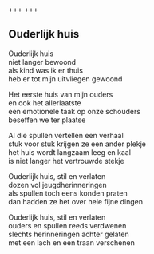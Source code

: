 +++
+++

## Ouderlijk huis

Ouderlijk huis \
niet langer bewoond \
als kind was ik er thuis \
heb er tot mijn uitvliegen gewoond

Het eerste huis van mijn ouders \
en ook het allerlaatste \
een emotionele taak op onze schouders \
beseffen we ter plaatse

Al die spullen vertellen een verhaal \
stuk voor stuk krijgen ze een ander plekje \
het huis wordt langzaam leeg en kaal \
is niet langer het vertrouwde stekje

Ouderlijk huis, stil en verlaten \
dozen vol jeugdherinneringen \
als spullen toch eens konden praten \
dan hadden ze het over hele fijne dingen

Ouderlijk huis, stil en verlaten \
ouders en spullen reeds verdwenen \
slechts herinneringen achter gelaten \
met een lach en een traan verschenen
